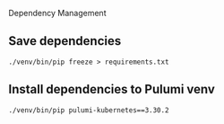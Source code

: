 Dependency Management

## Save dependencies

`./venv/bin/pip freeze > requirements.txt`

## Install dependencies to Pulumi venv

`./venv/bin/pip pulumi-kubernetes==3.30.2   `
